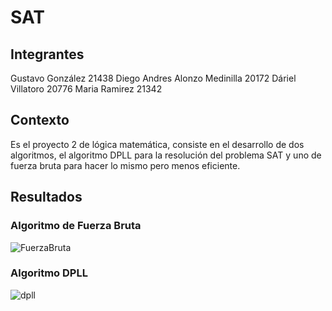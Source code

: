 # SAT 
## Integrantes
Gustavo González 21438
Diego Andres Alonzo Medinilla 20172
Dáriel Villatoro 20776
Maria Ramirez 21342
## Contexto
Es el proyecto 2 de lógica matemática, consiste en el desarrollo de dos algoritmos, el algoritmo DPLL para la resolución del problema SAT y uno de fuerza bruta para hacer lo mismo pero menos eficiente.
## Resultados
### Algoritmo de Fuerza Bruta

![FuerzaBruta](https://github.com/gusanitor8/DPLL/assets/84475020/076cb042-5952-4f1b-a2c7-71ba1eceb2cb)
### Algoritmo DPLL

![dpll](https://github.com/gusanitor8/DPLL/assets/84475020/10d948ca-9b93-42ea-92ab-6e28febd842e)
